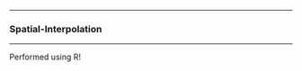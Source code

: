 -----------------------------
### Spatial-Interpolation ###
-----------------------------

Performed using R! 
